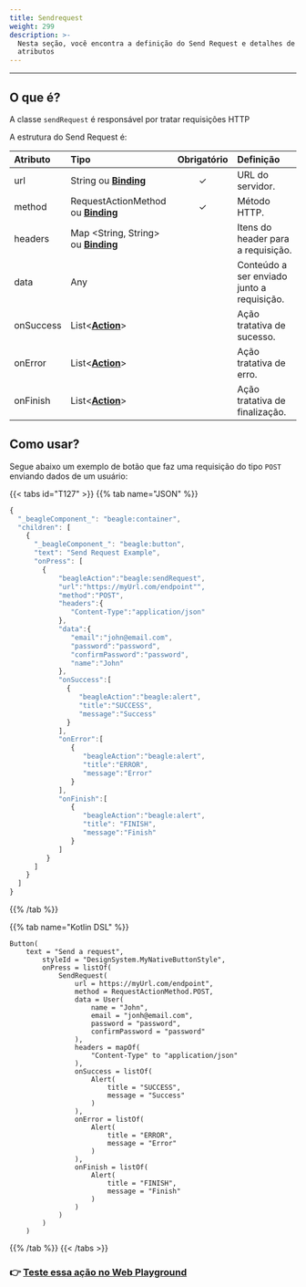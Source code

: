 ```yaml
---
title: Sendrequest
weight: 299
description: >-
  Nesta seção, você encontra a definição do Send Request e detalhes de seus
  atributos
---
```


---

## O que é?

A classe `sendRequest` é responsável por tratar requisições HTTP 

A estrutura do Send Request é:

| **Atributo** | **Tipo** | Obrigatório | **Definição** |
| :--- | :--- | :---: | :--- |
| url | String ou [**Binding**](../../../../contexto/#binding) | ✓ | URL do servidor. |
| method | RequestActionMethod ou [**Binding**](https://docs.usebeagle.io/v/v1.0-en/api/context#bindings) | ✓ | Método HTTP. |
| headers | Map &lt;String, String&gt; ou [**Binding**](../contexto/#binding) |   | Itens do header para a requisição. |
| data | Any |   | Conteúdo a ser enviado junto a requisição. |
| onSuccess | List&lt;[**Action**](./)&gt; |   | Ação tratativa de sucesso. |
| onError | List&lt;[**Action**](./)&gt; |   | Ação tratativa de erro. |
| onFinish | List&lt;[**Action**](./)&gt; |   | Ação tratativa de finalização. |

## Como usar?

Segue abaixo um exemplo de botão que faz uma requisição do tipo `POST` enviando dados de um usuário:

{{< tabs id="T127" >}}
{{% tab name="JSON" %}}
```javascript
{
  "_beagleComponent_": "beagle:container",
  "children": [
    {
      "_beagleComponent_": "beagle:button",
      "text": "Send Request Example",
      "onPress": [
        {
            "beagleAction":"beagle:sendRequest",
            "url":"https://myUrl.com/endpoint"",
            "method":"POST",
            "headers":{
               "Content-Type":"application/json"
            },
            "data":{
               "email":"john@email.com",
               "password":"password",
               "confirmPassword":"password",
               "name":"John"
            },
            "onSuccess":[
              {
                 "beagleAction":"beagle:alert",
                 "title":"SUCCESS",
                 "message":"Success"
              }
            ],
            "onError":[
               {
                  "beagleAction":"beagle:alert",
                  "title":"ERROR",
                  "message":"Error"
               }
            ],
            "onFinish":[
               {
                  "beagleAction":"beagle:alert",
                  "title": "FINISH",
                  "message":"Finish"
               }
            ]
         }
      ]
    }
  ]
}
```
{{% /tab %}}

{{% tab name="Kotlin DSL" %}}
```
Button(
    text = "Send a request",
        styleId = "DesignSystem.MyNativeButtonStyle",
        onPress = listOf(
            SendRequest(
                url = https://myUrl.com/endpoint",
                method = RequestActionMethod.POST,
                data = User(
                    name = "John",
                    email = "jonh@email.com",
                    password = "password",
                    confirmPassword = "password"
                ),
                headers = mapOf(
                    "Content-Type" to "application/json"
                ),
                onSuccess = listOf(
                    Alert(
                        title = "SUCCESS",
                        message = "Success"
                    )
                ),
                onError = listOf(
                    Alert(
                        title = "ERROR",
                        message = "Error"
                    )
                ),
                onFinish = listOf(
                    Alert(
                        title = "FINISH",
                        message = "Finish"
                    )
                )
            )
        )
    )
```
{{% /tab %}}
{{< /tabs >}}

### 👉 [Teste essa ação no Web Playground](https://beagle-playground.netlify.app/#/cloud/835cfa6d6811402cb338c9afeb1507cf/sendRequest.json)
